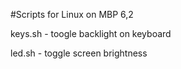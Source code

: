 #Scripts for Linux on MBP 6,2


keys.sh - toogle backlight on keyboard


led.sh  - toggle screen brightness